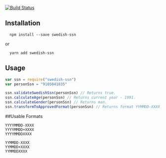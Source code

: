 [![Build Status](https://travis-ci.org/fiddep/swedish-ssn.png)](https://travis-ci.org/fiddep/swedish-ssn)

## Installation

```
  npm install --save swedish-ssn
```

or

```
  yarn add swedish-ssn
```

## Usage

```javascript
var ssn = require("swedish-ssn")
var personSsn = "9105041835"

ssn.validateSwedishSsn(personSsn) // Returns true.
ssn.calculateAge(personSsn) // Returns current year - 1991.
ssn.calculateGender(personSsn) // Returns man.
ssn.transformToApprovedFormat(personSsn) // Returns format YYMMDD-XXXX.
```

##Usable Formats

```
YYYYMMDD-XXXX
YYYYMMDD+XXXX
YYYYMMDDXXXX

YYMMDD-XXXX
YYMMDD+XXXX
YYMMDDXXXX
```
